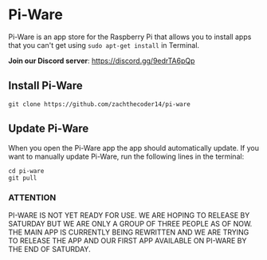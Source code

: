 # Pi-Ware
Pi-Ware is an app store for the Raspberry Pi that allows you to install apps that you can't get using `sudo apt-get install` in Terminal.

**Join our Discord server**: https://discord.gg/9edrTA6pQp

## Install Pi-Ware
```
git clone https://github.com/zachthecoder14/pi-ware
```

## Update Pi-Ware
When you open the Pi-Ware app the app should automatically update. If you want to manually update Pi-Ware, run the following lines in the terminal:
```
cd pi-ware
git pull
```


### ATTENTION
PI-WARE IS NOT YET READY FOR USE. WE ARE HOPING TO RELEASE BY SATURDAY BUT WE ARE ONLY A GROUP OF THREE PEOPLE AS OF NOW. THE MAIN APP IS CURRENTLY BEING REWRITTEN AND WE ARE TRYING TO RELEASE THE APP AND OUR FIRST APP AVAILABLE ON PI-WARE BY THE END OF SATURDAY.
